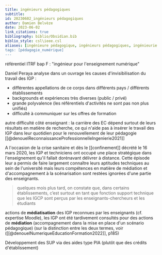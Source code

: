 ```yaml
---
title: ingénieurs pédagogiques
subtitle:
id: 20230602_ingénieurs pédagogiques
author: Damien Belvèze
date: 2023-06-02
link_citations: true
bibliography: biblio/Obsidian.bib
biblio_style: csl\ieee.csl
aliases: [ingénieure pédagogique, ingénieurs pédagogiques, ingénieurie pédagogique, ingénierie pédagogique, ingénierie et conseil pédagogique, IGCP, service universitaire de pédagogie, SUP, ingénieur pour l'enseignement numérique]
tags: [pédagogie_numérique]
---
```


référentiel ITRF bap F : "ingénieur pour l'enseignement numérique"

Daniel Peraya analyse dans un ouvrage les causes d'invisibilisation du travail des IGP : 
- différentes appellations de ce corps dans différents pays / différents établissements
- backgrounds et expériences très diverses (public / privé)
- grande polyvalence (les référentiels d'activités ne sont pas non plus unifiés)
- difficulté à communiquer sur les offres de formation

autre difficulté côté enseignant : la carrière des EC dépend surtout de leurs résultats en matière de recherche, ce qui n'aide pas à insérer le travail des IGP dans leur quotidien pour le renouvellement de leur pédagogie [[@denouelReconnaissanceProfessionnelleIngenierie2021]]

A l'occasion de la crise sanitaire et dès le [[confinement]] décrété le 16 mars 2020, les IGP et techniciens ont occupé une place stratégique dans l'enseignement qu'il fallait dorénavant délivrer à distance. 
Cette épisode leur a permis de faire largement connaître leurs aptitudes techniques au sein de l'université mais leurs compétences en matière de médiation et d'accompagnement à la scénarisation sont restées ignorées d'une partie des enseignants.

> quelques mois plus tard, on constate que, dans certains établissements, c’est surtout en tant que fonction support technique que les IGCP sont perçus par les enseignants-chercheurs et les étudiants


actions de **médiatisation** des IGP reconnues par les enseignants (cf. expertise Moodle), les IGP ont été tardivement consultés pour des actions de **médiation** (accompagnement dans la mise en place d'un scénario pédagogique) (sur la distinction entre les deux termes, voir ([[@denouelNumeriqueEducationFormation2022]], p185)

Développement des SUP via des aides type PIA (plutôt que des crédits d'établissement)











